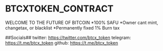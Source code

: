 # BTCXTOKEN_CONTRACT
WELCOME TO THE FUTURE OF BITCOIN
*100% SAFU
*Owner cant mint, changetax, or blacklist
*Permanently fixed 1% Burn tax

##Socials##
twitter: https://twitter.com/btcx_token
telegram: https://t.me/btcx_token
github: https://t.me/btcx_token
